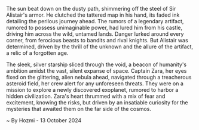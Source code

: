 
The sun beat down on the dusty path, shimmering off the steel of Sir Alistair's armor. He clutched the tattered map in his hand, its faded ink detailing the perilous journey ahead. The rumors of a legendary artifact, rumored to possess unimaginable power, had lured him from his castle, driving him across the wild, untamed lands. Danger lurked around every corner, from ferocious beasts to bandits and rival knights. But Alistair was determined, driven by the thrill of the unknown and the allure of the artifact, a relic of a forgotten age.

The sleek, silver starship sliced through the void, a beacon of humanity's ambition amidst the vast, silent expanse of space. Captain Zara, her eyes fixed on the glittering, alien nebula ahead, navigated through a treacherous asteroid field, her crew alert for any unforeseen threats. They were on a mission to explore a newly discovered exoplanet, rumored to harbor a hidden civilization. Zara's heart thrummed with a mix of fear and excitement, knowing the risks, but driven by an insatiable curiosity for the mysteries that awaited them on the far side of the cosmos. 

~ By Hozmi - 13 October 2024
